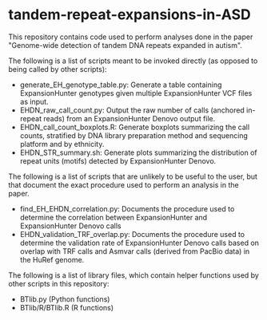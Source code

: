 # tandem-repeat-expansions-in-ASD
This repository contains code used to perform analyses done in the paper "Genome-wide detection of tandem DNA repeats expanded in autism".

The following is a list of scripts meant to be invoked directly (as opposed to being called by other scripts):

- generate_EH_genotype_table.py: Generate a table containing ExpansionHunter genotypes given multiple ExpansionHunter VCF files as input.
- EHDN_raw_call_count.py: Output the raw number of calls (anchored in-repeat reads) from an ExpansionHunter Denovo output file.
- EHDN_call_count_boxplots.R: Generate boxplots summarizing the call counts, stratified by DNA library preparation method and sequencing platform and by ethnicity.
- EHDN_STR_summary.sh: Generate plots summarizing the distribution of repeat units (motifs) detected by ExpansionHunter Denovo.

The following is a list of scripts that are unlikely to be useful to the user, but that document the exact procedure used to perform an analysis in the paper.

- find_EH_EHDN_correlation.py: Documents the procedure used to determine the correlation between ExpansionHunter and ExpansionHunter Denovo calls
- EHDN_validation_TRF_overlap.py: Documents the procedure used to determine the validation rate of ExpansionHunter Denovo calls based on overlap with TRF calls and Asmvar calls (derived from PacBio data) in the HuRef genome.

The following is a list of library files, which contain helper functions used by other scripts in this repository:

- BTlib.py (Python functions)
- BTlib/R/BTlib.R (R functions)

